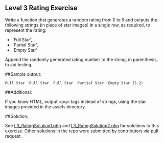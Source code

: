 Level 3 Rating Exercise
-----------------------

Write a function that generates a random rating from 0 to 5 and outputs the following strings (in place of star images) in a single row, as required, to represent the rating:

* 'Full Star',
* 'Partial Star',
* 'Empty Star'

Append the randomly generated rating number to the string, in parenthesis, to aid testing.

##Sample output:

    Full Star  Full Star  Full Star  Partial Star  Empty Star (3.2)

##Additional:

If you know HTML, output `<img>` tags instead of strings, using the star images provided in the assets directory.

##Solution:

See [L3_RatingSolution1.php](https://github.com/phpmentoring/beginning-php/blob/master/exercises/L3_RatingExercise/L3_RatingSolution1.php) and [L3_RatingSolution2.php](https://github.com/phpmentoring/beginning-php/blob/master/exercises/L3_RatingExercise/L3_RatingSolution2.php) for solutions to this exercise.  Other solutions in the repo were submitted by contributors via pull request.
